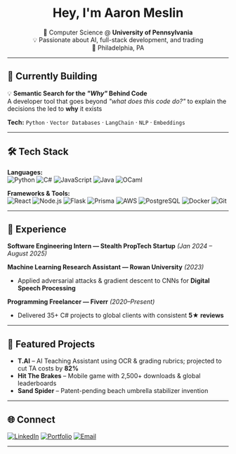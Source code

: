 <!-- HEADER -->
<h1 align="center"> Hey, I'm Aaron Meslin</h1>
<p align="center">
  🚀 Computer Science @ <b>University of Pennsylvania</b> <br>
  💡 Passionate about AI, full-stack development, and trading<br>
  📍 Philadelphia, PA 
</p>

---

## 🔭 Currently Building
💡 **Semantic Search for the *"Why"* Behind Code**  
A developer tool that goes beyond *"what does this code do?"* to explain the decisions the led to **why** it exists

**Tech:** `Python` · `Vector Databases` · `LangChain` · `NLP` · `Embeddings`

---

## 🛠 Tech Stack
**Languages:**  
![Python](https://img.shields.io/badge/Python-3776AB?style=flat-square&logo=python&logoColor=white)
![C#](https://img.shields.io/badge/C%23-239120?style=flat-square&logo=c-sharp&logoColor=white)
![JavaScript](https://img.shields.io/badge/JavaScript-F7E017?style=flat-square&logo=javascript&logoColor=black)
![Java](https://img.shields.io/badge/Java-ED8B00?style=flat-square&logo=java&logoColor=white)
![OCaml](https://img.shields.io/badge/OCaml-EC6813?style=flat-square&logo=ocaml&logoColor=white)

**Frameworks & Tools:**  
![React](https://img.shields.io/badge/React-20232A?style=flat-square&logo=react&logoColor=61DAFB)
![Node.js](https://img.shields.io/badge/Node.js-339933?style=flat-square&logo=nodedotjs&logoColor=white)
![Flask](https://img.shields.io/badge/Flask-000000?style=flat-square&logo=flask&logoColor=white)
![Prisma](https://img.shields.io/badge/Prisma-2D3748?style=flat-square&logo=prisma&logoColor=white)
![AWS](https://img.shields.io/badge/AWS-FF9900?style=flat-square&logo=amazonaws&logoColor=white)
![PostgreSQL](https://img.shields.io/badge/PostgreSQL-4169E1?style=flat-square&logo=postgresql&logoColor=white)
![Docker](https://img.shields.io/badge/Docker-2496ED?style=flat-square&logo=docker&logoColor=white)
![Git](https://img.shields.io/badge/Git-F05033?style=flat-square&logo=git&logoColor=white)

---

## 💼 Experience
**Software Engineering Intern — Stealth PropTech Startup** *(Jan 2024 – August 2025)*  

**Machine Learning Research Assistant — Rowan University** *(2023)*  
- Applied adversarial attacks & gradient descent to CNNs for **Digital Speech Processing**

**Programming Freelancer — Fiverr** *(2020–Present)*  
- Delivered 35+ C# projects to global clients with consistent **5★ reviews**

---

## 🚀 Featured Projects
- **T.AI** – AI Teaching Assistant using OCR & grading rubrics; projected to cut TA costs by **82%**  
- **Hit The Brakes** – Mobile game with 2,500+ downloads & global leaderboards  
- **Sand Spider** – Patent-pending beach umbrella stabilizer invention  

---

## 🌐 Connect
[![LinkedIn](https://img.shields.io/badge/LinkedIn-0A66C2?style=for-the-badge&logo=linkedin&logoColor=white)](https://www.linkedin.com/in/aaron-meslin-04b979222/)
[![Portfolio](https://img.shields.io/badge/Portfolio-000000?style=for-the-badge&logo=About.me&logoColor=white)](http://aaronmeslin.com)
[![Email](https://img.shields.io/badge/Email-aameslin%40seas.upenn.edu-D14836?style=for-the-badge&logo=gmail&logoColor=white)](mailto:aameslin@seas.upenn.edu)

---
